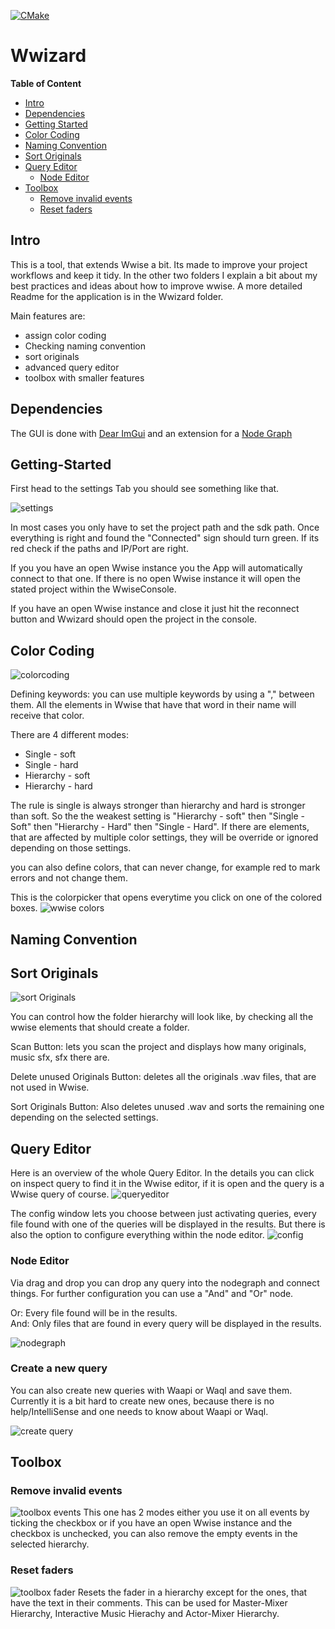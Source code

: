 [![CMake](https://github.com/Yohavier/Wwizard/actions/workflows/cmake.yml/badge.svg?branch=main)](https://github.com/Yohavier/Wwizard/actions/workflows/cmake.yml)
# Wwizard

**Table of Content**
 - [Intro](#intro)
 - [Dependencies](#dependencies)
 - [Getting Started](#getting-started)
 - [Color Coding](#color-coding)
 - [Naming Convention](#naming-convention)
 - [Sort Originals](#sort-originals)
 - [Query Editor](#query-editor)
    - [Node Editor](#node-editor)
 - [Toolbox](#toolbox)
    - [Remove invalid events](#remove-invalid-events)
    - [Reset faders](#reset-faders)

## Intro
This is a tool, that extends Wwise a bit. Its made to improve your project workflows and keep it tidy. 
In the other two folders I explain a bit about my best practices and ideas about how to improve wwise. 
A more detailed Readme for the application is in the Wwizard folder.

Main features are:
  - assign color coding 
  - Checking naming convention
  - sort originals
  - advanced query editor
  - toolbox with smaller features

## Dependencies
The GUI is done with [Dear ImGui](https://github.com/ocornut/imgui) and an extension for a [Node Graph](https://github.com/rokups/ImNodes)

## Getting-Started
First head to the settings Tab you should see something like that. 

![settings](https://user-images.githubusercontent.com/40822700/172848545-e164232e-37fe-4719-9c51-57c30f0d926b.PNG)

In most cases you only have to set the project path and the sdk path. Once everything is right and found the "Connected" sign should turn green. If its red check if the paths and IP/Port are right.

If you you have an open Wwise instance you the App will automatically connect to that one. If there is no open Wwise instance it will open the stated project within the WwiseConsole.

If you have an open Wwise instance and close it just hit the reconnect button and Wwizard should open the project in the console.

## Color Coding
![colorcoding](https://user-images.githubusercontent.com/40822700/172857013-7f4e1378-d32a-4b8e-b418-380ebb164bd0.PNG)

Defining keywords: you can use multiple keywords by using a "," between them. All the elements in Wwise that have that word in their name will receive that color. 

There are 4 different modes:
  - Single - soft
  - Single - hard
  - Hierarchy - soft
  - Hierarchy - hard 

The rule is single is always stronger than hierarchy and hard is stronger than soft. So the the weakest setting is "Hierarchy - soft" then "Single - Soft" then "Hierarchy - Hard" then "Single - Hard". If there are elements, that are affected by multiple color settings, they will be override or ignored depending on those settings.

you can also define colors, that can never change, for example red to mark errors and not change them.

This is the colorpicker that opens everytime you click on one of the colored boxes.
![wwise colors](https://user-images.githubusercontent.com/40822700/172857025-8594a42e-662f-4f18-bb2b-a6c332bf201f.PNG)

## Naming Convention

## Sort Originals
![sort Originals](https://user-images.githubusercontent.com/40822700/172855032-ceb77347-b72a-4304-a48f-02e7c08278c0.PNG)

You can control how the folder hierarchy will look like, by checking all the wwise elements that should create a folder. 

Scan Button: lets you scan the project and displays how many originals, music sfx, sfx there are. 

Delete unused Originals Button: deletes all the originals .wav files, that are not used in Wwise.

Sort Originals Button: Also deletes unused .wav and sorts the remaining one depending on the selected settings.

## Query Editor
Here is an overview of the whole Query Editor. In the details you can click on inspect query to find it in the Wwise editor, if it is open and the query is a Wwise query of course.
![queryeditor](https://user-images.githubusercontent.com/40822700/172952216-a9400311-5909-4407-803b-97ece9d57ca7.PNG)

The config window lets you choose between just activating queries, every file found with one of the queries will be displayed in the results. But there is also the option to configure everything within the node editor.
![config](https://user-images.githubusercontent.com/40822700/172952205-30db5a4e-0569-4ab0-b74e-ac76de3c914e.PNG)

### Node Editor
Via drag and drop you can drop any query into the nodegraph and connect things. For further configuration you can use a "And" and "Or" node. 

Or: Every file found will be in the results. </br>
And: Only files that are found in every query will be displayed in the results.

![nodegraph](https://user-images.githubusercontent.com/40822700/172952233-9732aee3-c718-4973-bd97-a9037d74cac8.PNG)

### Create a new query
You can also create new queries with Waapi or Waql and save them. Currently it is a bit hard to create new ones, because there is no help/IntelliSense and one needs to know about Waapi or Waql. 

![create query](https://user-images.githubusercontent.com/40822700/172952210-41513759-1a39-4afe-8b6b-11171f68d725.PNG)

## Toolbox
### Remove invalid events
![toolbox events](https://user-images.githubusercontent.com/40822700/172851032-e3de799e-1a79-408f-b92b-95536e505f2d.PNG)
This one has 2 modes either you use it on all events by ticking the checkbox or if you have an open Wwise instance and the checkbox is unchecked, you can also remove the empty events in the selected hierarchy.

### Reset faders
![toolbox fader](https://user-images.githubusercontent.com/40822700/172851047-c6e23df9-214a-4195-8bb4-05298748394c.PNG)
Resets the fader in a hierarchy except for the ones, that have the text in their comments.
This can be used for Master-Mixer Hierarchy, Interactive Music Hierachy and Actor-Mixer Hierarchy.
